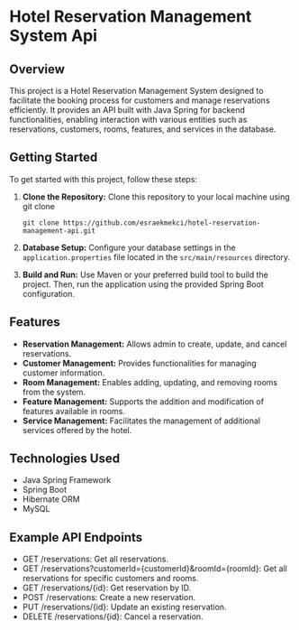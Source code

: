 # Hotel Reservation Management System Api

## Overview
This project is a Hotel Reservation Management System designed to facilitate the booking process for customers and manage reservations efficiently. It provides an API built with Java Spring for backend functionalities, enabling interaction with various entities such as reservations, customers, rooms, features, and services in the database.

## Getting Started
To get started with this project, follow these steps:

1. **Clone the Repository:** Clone this repository to your local machine using git clone

   `git clone https://github.com/esraekmekci/hotel-reservation-management-api.git`

2. **Database Setup:** Configure your database settings in the `application.properties` file located in the `src/main/resources` directory.

3. **Build and Run:** Use Maven or your preferred build tool to build the project. Then, run the application using the provided Spring Boot configuration.


## Features
* **Reservation Management:** Allows admin to create, update, and cancel reservations.
* **Customer Management:** Provides functionalities for managing customer information.
* **Room Management:** Enables adding, updating, and removing rooms from the system.
* **Feature Management:** Supports the addition and modification of features available in rooms.
* **Service Management:** Facilitates the management of additional services offered by the hotel.

## Technologies Used
* Java Spring Framework
* Spring Boot
* Hibernate ORM
* MySQL

## Example API Endpoints
* GET /reservations: Get all reservations.
* GET /reservations?customerId={customerId}&roomId={roomId}: Get all reservations for specific customers and rooms.
* GET /reservations/{id}: Get reservation by ID.
* POST /reservations: Create a new reservation.
* PUT /reservations/{id}: Update an existing reservation.
* DELETE /reservations/{id}: Cancel a reservation.
